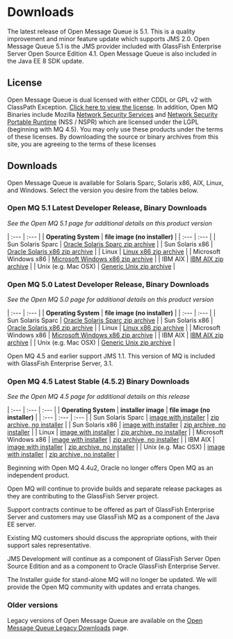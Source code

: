 # Downloads

The latest release of Open Message Queue is 5.1.
This is a quality improvement and minor feature update which supports JMS 2.0.
Open Message Queue 5.1 is the JMS provider included with GlassFish Enterprise Server Open Source Edition 4.1.
Open Message Queue is also included in the Java EE 8 SDK update.

## License

Open Message Queue is dual licensed with either CDDL or GPL v2 with ClassPath Exception. 
[Click here to view the license](LICENSE).
In addition, Open MQ Binaries include Mozilla 
[Network Security Services](http://www.mozilla.org/projects/security/pki/nss) and
[Network Security Portable Runtime](http://www.mozilla.org/projects/nspr)
(NSS / NSPR) which are licensed under the LGPL (beginning with MQ 4.5). 
You may only use these products under the terms of these licenses. 
By downloading the source or binary archives from this site, you are agreeing to the terms of these licenses

## Downloads

Open Message Queue is available for Solaris Sparc, Solaris x86, AIX, Linux, and Windows. 
Select the version you desire from the tables below.

### Open MQ 5.1 Latest Developer Release, Binary Downloads 

_See the Open MQ 5.1 page for additional details on this product version_

| :---         | :---      | 
| **Operating System**   | **file image (no installer)** |
| :---         | :---      | 
| Sun Solaris Sparc | [Oracle Solaris Sparc zip archive](http://download.java.net/mq/open-mq/5.1/latest/openmq5_1-binary-sunos.zip) | 
| Sun Solaris x86 | [Oracle Solaris x86 zip archive](http://download.java.net/mq/open-mq/5.1/latest/openmq5_1-binary-sunos_x86.zip) | 
| Linux | [Linux x86 zip archive](http://download.java.net/mq/open-mq/5.1/latest/openmq5_1-binary-linux.zip) | 
| Microsoft Windows x86 | [Microsoft Windows x86 zip archive](http://download.java.net/mq/open-mq/5.1/latest/openmq5_1-binary-windows.zip) | 
| IBM AIX | [IBM AIX zip archive](http://download.java.net/mq/open-mq/5.1/latest/openmq5_1-binary-aix.zip) | 
| Unix (e.g. Mac OSX) | [Generic Unix zip archive](http://download.java.net/mq/open-mq/5.1/latest/openmq5_1-binary-unix.zip) |

### Open MQ 5.0 Latest Developer Release, Binary Downloads

_See the Open MQ 5.0 page for additional details on this product version_ 

| :---         | :---      | 
| **Operating System**   | **file image (no installer)** |
| :---         | :---      | 
| Sun Solaris Sparc | [Oracle Solaris Sparc zip archive](http://download.java.net/mq/open-mq/5.0/latest/openmq5_0-binary-SunOS.zip) |
| Sun Solaris x86 | [Oracle Solaris x86 zip archive](http://download.java.net/mq/open-mq/5.0/latest/openmq5_0-binary-SunOS_X86.zip) |
| Linux | [Linux x86 zip archive](http://download.java.net/mq/open-mq/5.0/latest/openmq5_0-binary-Linux_X86.zip) |
| Microsoft Windows x86 | [Microsoft Windows x86 zip archive](http://download.java.net/mq/open-mq/5.0/latest/openmq5_0-binary-Windows.zip) |
| IBM AIX | [IBM AIX zip archive](http://download.java.net/mq/open-mq/5.0/latest/openmq5_0-binary-AIX.zip) |
| Unix (e.g. Mac OSX) | [Generic Unix zip archive](http://download.java.net/mq/open-mq/5.0/latest/openmq5_0-binary-Unix.zip) |

Open MQ 4.5 and earlier support JMS 1.1. This version of MQ is included with GlassFish Enterprise Server, 3.1.

### Open MQ 4.5 Latest Stable (4.5.2) Binary Downloads

_See the Open MQ 4.5 page for additional details on this release_

| :--- | :--- | :--- |
| **Operating System**   | **installer image** | **file image (no installer)** |
| :--- | :--- | :--- |
| Sun Solaris Sparc | [image with installer](http://download.java.net/mq/open-mq/4.5.2/latest/openmq4_5_2-installer-SunOS.zip) | [zip archive, no installer](http://download.java.net/mq/open-mq/4.5.2/latest/openmq4_5_2-binary-SunOS.zip) |
| Sun Solaris x86 | [image with installer](http://download.java.net/mq/open-mq/4.5.2/latest/openmq4_5_2-installer-SunOS_X86.zip) | [zip archive, no installer](http://download.java.net/mq/open-mq/4.5.2/latest/openmq4_5_2-binary-SunOS_X86.zip) |
| Linux | [image with installer](http://download.java.net/mq/open-mq/4.5.2/latest/openmq4_5_2-installer-Linux_X86.zip) | [zip archive, no installer]() |
| Microsoft Windows x86 | [image with installer](http://download.java.net/mq/open-mq/4.5.2/latest/openmq4_5_2-installer-WINNT.zip) | [zip archive, no installer](http://download.java.net/mq/open-mq/4.5.2/latest/openmq4_5_2-binary-WINNT.zip) |
| IBM AIX | [image with installer](http://download.java.net/mq/open-mq/4.5.2/latest/openmq4_5_2-installer-AIX.zip) | [zip archive, no installer](http://download.java.net/mq/open-mq/4.5.2/latest/openmq4_5_2-binary-AIX.zip) |
| Unix (e.g. Mac OSX) | [image with installer](http://download.java.net/mq/open-mq/4.5.2/latest/openmq4_5_2-installer-Unix.zip) | [zip archive, no installer](http://download.java.net/mq/open-mq/4.5.2/latest/openmq4_5_2-binary-Unix.zip) |

Beginning with Open MQ 4.4u2, Oracle no longer offers Open MQ as an independent product. 

Open MQ will continue to provide builds and separate release packages as they are contributing to the GlassFish Server project. 

Support contracts continue to be offered as part of GlassFish Enterprise Server 
and customers may use GlassFish MQ as a component of the Java EE server. 

Existing MQ customers should discuss the appropriate options, with their support sales representative. 

JMS Development will continue as a component of GlassFish Server Open Source Edition 
and as a component to Oracle GlassFish Enterprise Server. 

The Installer guide for stand-alone MQ will no longer be updated. 
We will provide the Open MQ community with updates and errata changes.

### Older versions

Legacy versions of Open Message Queue are available on the [Open Message Queue Legacy Downloads](www/downloads/legacy-downloads.html) page.
